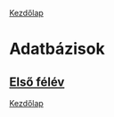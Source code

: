 [Kezdőlap](../README.md)

# Adatbázisok

## [Első félév](first_semester.md)

[Kezdőlap](../README.md)
